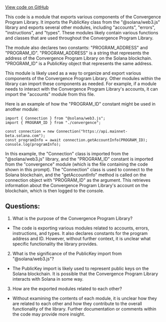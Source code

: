 [View code on GitHub](https://github.com/convergence-rfq/convergence-program-library/risk-engine/js/generated/index.d.ts)

This code is a module that exports various components of the Convergence Program Library. It imports the PublicKey class from the "@solana/web3.js" library and exports several other modules, including "accounts", "errors", "instructions", and "types". These modules likely contain various functions and classes that are used throughout the Convergence Program Library.

The module also declares two constants: "PROGRAM_ADDRESS" and "PROGRAM_ID". "PROGRAM_ADDRESS" is a string that represents the address of the Convergence Program Library on the Solana blockchain. "PROGRAM_ID" is a PublicKey object that represents the same address.

This module is likely used as a way to organize and export various components of the Convergence Program Library. Other modules within the library can import these components as needed. For example, if a module needs to interact with the Convergence Program Library's accounts, it can import the "accounts" module from this file.

Here is an example of how the "PROGRAM_ID" constant might be used in another module:

```
import { Connection } from "@solana/web3.js";
import { PROGRAM_ID } from "./convergence";

const connection = new Connection("https://api.mainnet-beta.solana.com");
const programInfo = await connection.getAccountInfo(PROGRAM_ID);
console.log(programInfo);
```

In this example, the "Connection" class is imported from the "@solana/web3.js" library, and the "PROGRAM_ID" constant is imported from the "convergence" module (which is the file containing the code shown in this prompt). The "Connection" class is used to connect to the Solana blockchain, and the "getAccountInfo" method is called on the connection object with "PROGRAM_ID" as the argument. This retrieves information about the Convergence Program Library's account on the blockchain, which is then logged to the console.
## Questions: 
 1. What is the purpose of the Convergence Program Library?
- The code is exporting various modules related to accounts, errors, instructions, and types. It also declares constants for the program address and ID. However, without further context, it is unclear what specific functionality the library provides.

2. What is the significance of the PublicKey import from "@solana/web3.js"?
- The PublicKey import is likely used to represent public keys on the Solana blockchain. It is possible that the Convergence Program Library interacts with Solana in some way.

3. How are the exported modules related to each other?
- Without examining the contents of each module, it is unclear how they are related to each other and how they contribute to the overall functionality of the library. Further documentation or comments within the code may provide more insight.